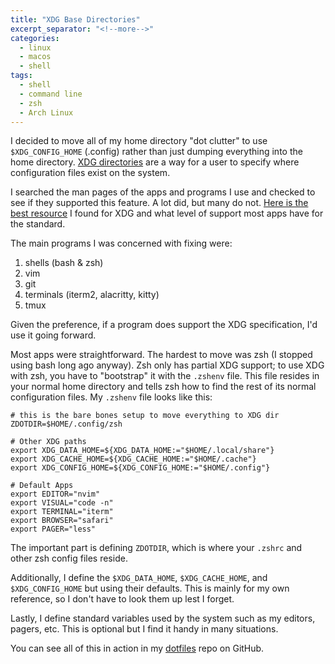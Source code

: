 ```yaml
---
title: "XDG Base Directories"
excerpt_separator: "<!--more-->"
categories:
  - linux
  - macos
  - shell
tags:
  - shell
  - command line
  - zsh
  - Arch Linux
---
```


I decided to move all of my home directory "dot clutter" to use `$XDG_CONFIG_HOME` (.config) rather than just dumping everything into the home directory. [XDG directories](https://specifications.freedesktop.org/basedir-spec/basedir-spec-latest.html) are a way for a user to specify where configuration files exist on the system.

I searched the man pages of the apps and programs I use and checked to see if they supported this feature. A lot did, but many do not. [Here is the best resource](https://wiki.archlinux.org/index.php/XDG_Base_Directory) I found for XDG and what level of support most apps have for the standard.

The main programs I was concerned with fixing were:
1. shells (bash & zsh)
2. vim
3. git
4. terminals (iterm2, alacritty, kitty)
5. tmux

Given the preference, if a program does support the XDG specification, I'd use it going forward.

Most apps were straightforward. The hardest to move was zsh (I stopped using bash long ago anyway). Zsh only has partial XDG support; to use XDG with zsh, you have to "bootstrap" it with the `.zshenv` file. This file resides in your normal home directory and tells zsh how to find the rest of its normal configuration files. My `.zshenv` file looks like this:

```
# this is the bare bones setup to move everything to XDG dir
ZDOTDIR=$HOME/.config/zsh

# Other XDG paths
export XDG_DATA_HOME=${XDG_DATA_HOME:="$HOME/.local/share"}
export XDG_CACHE_HOME=${XDG_CACHE_HOME:="$HOME/.cache"}
export XDG_CONFIG_HOME=${XDG_CONFIG_HOME:="$HOME/.config"}

# Default Apps
export EDITOR="nvim"
export VISUAL="code -n"
export TERMINAL="iterm"
export BROWSER="safari"
export PAGER="less"
```

The important part is defining `ZDOTDIR`, which is where your `.zshrc` and other zsh config files reside.

Additionally, I define the `$XDG_DATA_HOME`, `$XDG_CACHE_HOME`, and `$XDG_CONFIG_HOME` but using their defaults. This is mainly for my own reference, so I don't have to look them up lest I forget.

Lastly, I define standard variables used by the system such as my editors, pagers, etc. This is optional but I find it handy in many situations.

You can see all of this in action in my [dotfiles](https://github.com/curtisbridges/dotfiles) repo on GitHub.
